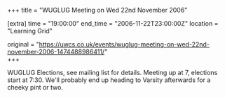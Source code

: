 +++
title = "WUGLUG Meeting on Wed 22nd November 2006"

[extra]
time = "19:00:00"
end_time = "2006-11-22T23:00:00Z"
location = "Learning Grid"

original = "https://uwcs.co.uk/events/wuglug-meeting-on-wed-22nd-november-2006-1474488986411/"    
+++

WUGLUG Elections, see mailing list for details. Meeting up at 7, elections start at 7:30. We'll probably end up heading to Varsity afterwards for a cheeky pint or two.

